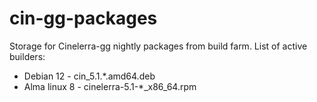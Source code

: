 # cin-gg-packages

Storage for Cinelerra-gg nightly packages from build farm. 
List of active builders:
* Debian 12  - cin_5.1.*.amd64.deb
* Alma linux 8  - cinelerra-5.1-*_x86_64.rpm

